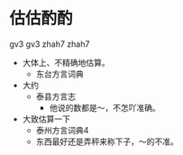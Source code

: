 # 估估酌酌
gv3 gv3 zhah7 zhah7
+ 大体上、不精确地估算。
  * 东台方言词典
+ 大约
  * 泰县方言志
    - 他说的数都是～，不怎吖准确。
+ 大致估算一下
  * 泰州方言词典4
  - 东西最好还是弄秤来称下子，～的不准。
